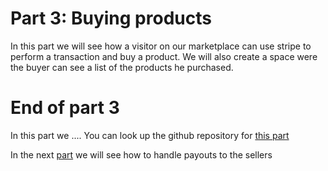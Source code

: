 # Part 3: Buying products

In this part we will see how a visitor on our marketplace can use stripe to perform a transaction and buy a product. We will also create a space were the buyer can see a list of the products he purchased.

# End of part 3

In this part we .... You can look up the github repository for [this part](https://github.com/generalui/redwood-stripe/tree/main/part3)

In the next [part](../part4/readme.md) we will see how to handle payouts to the sellers
